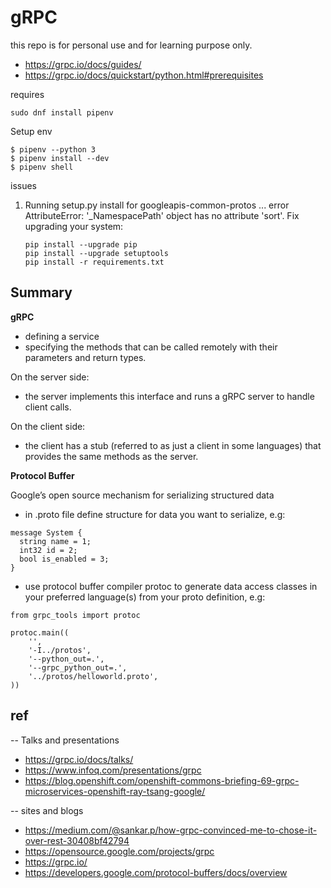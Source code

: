 gRPC
====

this repo is for personal use and for learning purpose only.

- https://grpc.io/docs/guides/
- https://grpc.io/docs/quickstart/python.html#prerequisites

requires
```
sudo dnf install pipenv
```

Setup env

```
$ pipenv --python 3
$ pipenv install --dev
$ pipenv shell
```

issues

1. Running setup.py install for googleapis-common-protos ... error
 AttributeError: '_NamespacePath' object has no attribute 'sort'. Fix upgrading your system:
    ```
    pip install --upgrade pip
    pip install --upgrade setuptools
    pip install -r requirements.txt
    ```

Summary
-------

**gRPC**

* defining a service
* specifying the methods that can be called remotely with their parameters and return types. 

On the server side: 

* the server implements this interface and runs a gRPC server to handle client calls. 

On the client side:

* the client has a stub (referred to as just a client in some languages) that provides the same methods as the server.

**Protocol Buffer**

Google’s open source mechanism for serializing structured data

* in .proto file define structure for data you want to serialize, e.g:

```
message System {
  string name = 1;
  int32 id = 2;
  bool is_enabled = 3;
}
```

* use protocol buffer compiler protoc to generate data access classes in your preferred language(s) from your proto definition, e.g:

```
from grpc_tools import protoc

protoc.main((
    '',
    '-I../protos',
    '--python_out=.',
    '--grpc_python_out=.',
    '../protos/helloworld.proto',
))
```

ref
---

-- Talks and presentations
* https://grpc.io/docs/talks/
* https://www.infoq.com/presentations/grpc
* https://blog.openshift.com/openshift-commons-briefing-69-grpc-microservices-openshift-ray-tsang-google/

-- sites and blogs
* https://medium.com/@sankar.p/how-grpc-convinced-me-to-chose-it-over-rest-30408bf42794
* https://opensource.google.com/projects/grpc
* https://grpc.io/
* https://developers.google.com/protocol-buffers/docs/overview




